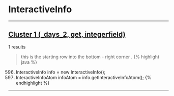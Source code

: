 # InteractiveInfo

***

## [Cluster 1 (_days_2, get, integerfield)](./1)
1 results
> this is the starting row into the bottom - right corner . 
{% highlight java %}
596. InteractiveInfo info = new InteractiveInfo();
597. InteractiveInfoAtom infoAtom = info.getInteractiveInfoAtom();
{% endhighlight %}

***

